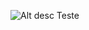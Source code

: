 ![Alt desc](https://encrypted-tbn0.gstatic.com/images?q=tbn%3AANd9GcSeyCqs2BLGBDvdEEo4A-r-umW2Ee_rwFWxug&usqp=CAU)
Teste